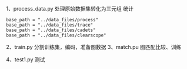 1、process_data.py
处理原始数据集转化为三元组 统计
```
base_path = "../data_files/process"
base_path = "../data_files/trace"
base_path = "../data_files/cadets"
base_path = "../data_files/clearscope"
```
2、train.py
分割训练集，编码，准备图数据
3、match.pu
图匹配比较、训练

4、test1.py
测试